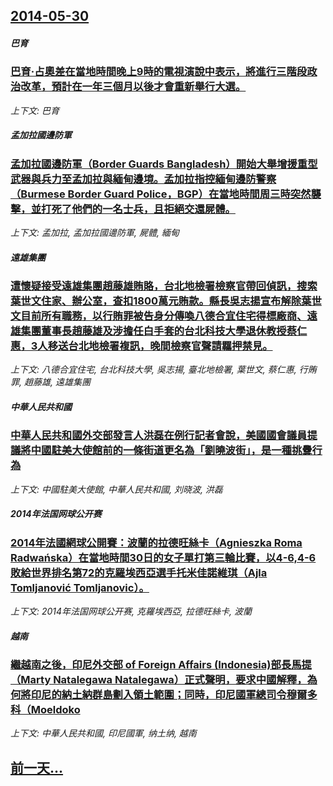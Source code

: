 ## [2014-05-30](/news/2014/05/30/index.md)

##### 巴育
### [巴育·占奧差在當地時間晚上9時的電視演說中表示，將進行三階段政治改革，預計在一年三個月以後才會重新舉行大選。 ](/news/2014/05/30/巴育-占奧差在當地時間晚上9時的電視演說中表示-將進行三階段政治改革-預計在一年三個月以後才會重新舉行大選.md)
_上下文: 巴育_

##### 孟加拉國邊防軍
### [孟加拉國邊防軍（Border Guards Bangladesh）開始大舉增援重型武器與兵力至孟加拉與緬甸邊境。孟加拉指控緬甸邊防警察（Burmese Border Guard Police，BGP）在當地時間周三時突然襲擊，並打死了他們的一名士兵，且拒絕交還屍體。 ](/news/2014/05/30/孟加拉國邊防軍-Border-Guards-Bangladesh-開始大舉增援重型武器與兵力至孟加拉與緬甸邊境-孟加拉指.md)
_上下文: 孟加拉, 孟加拉國邊防軍, 屍體, 緬甸_

##### 遠雄集團
### [遭懷疑接受遠雄集團趙藤雄賄賂，台北地檢署檢察官帶回偵訊，搜索葉世文住家、辦公室，查扣1800萬元賄款。縣長吳志揚宣布解除葉世文目前所有職務，以行賄罪被告身分傳喚八德合宜住宅得標廠商、遠雄集團董事長趙藤雄及涉擔任白手套的台北科技大學退休教授蔡仁惠，3人移送台北地檢署複訊，晚間檢察官聲請羈押禁見。](/news/2014/05/30/遭懷疑接受遠雄集團趙藤雄賄賂-台北地檢署檢察官帶回偵訊-搜索葉世文住家-辦公室-查扣1800萬元賄款-縣長吳志揚宣布解除.md)
_上下文: 八德合宜住宅, 台北科技大學, 吳志揚, 臺北地檢署, 葉世文, 蔡仁惠, 行賄罪, 趙藤雄, 遠雄集團_

##### 中華人民共和國
### [中華人民共和國外交部發言人洪磊在例行記者會說，美國國會議員提議將中國駐美大使館前的一條街道更名為「劉曉波街」，是一種挑釁行為 ](/news/2014/05/30/中華人民共和國外交部發言人洪磊在例行記者會說-美國國會議員提議將中國駐美大使館前的一條街道更名為-劉曉波街-是一種挑釁.md)
_上下文: 中國駐美大使館, 中華人民共和國, 刘晓波, 洪磊_

##### 2014年法国网球公开赛
### [2014年法國網球公開賽：波蘭的拉德旺絲卡（Agnieszka Roma Radwańska）在當地時間30日的女子單打第三輪比賽，以4-6,4-6敗給世界排名第72的克羅埃西亞選手托米佳諾維琪（Ajla Tomljanović Tomljanovic）。 ](/news/2014/05/30/2014年法國網球公開賽-波蘭的拉德旺絲卡-Agnieszka-Roma-Radwańska-在當地時間30日的女子單打.md)
_上下文: 2014年法国网球公开赛, 克羅埃西亞, 拉德旺絲卡, 波蘭_

##### 越南
### [繼越南之後，印尼外交部 of Foreign Affairs (Indonesia)部長馬提（Marty Natalegawa Natalegawa）正式聲明，要求中國解釋，為何將印尼的納土納群島劃入領土範圍；同時，印尼國軍總司令穆爾多科（Moeldoko ](/news/2014/05/30/繼越南之後-印尼外交部-of-Foreign-Affairs-Indonesia-部長馬提-Marty-Nataleg.md)
_上下文: 中華人民共和國, 印尼國軍, 纳土纳, 越南_

## [前一天...](/news/2014/05/29/index.md)

